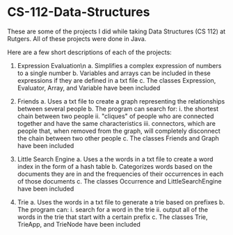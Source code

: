 # CS-112-Data-Structures

These are some of the projects I did while taking Data Structures (CS 112) at Rutgers. All of these projects were done in Java.

Here are a few short descriptions of each of the projects:

1. Expression Evaluation\n
      a. Simplifies a complex expression of numbers to a single number
      b. Variables and arrays can be included in these expressions if they are defined in a txt file
      c. The classes Expression, Evaluator, Array, and Variable have been included
      
2. Friends
      a. Uses a txt file to create a graph representing the relationships between several people
      b. The program can search for:
          i. the shortest chain between two people
          ii. "cliques" of people who are connected together and have the same characteristics
          iii. connectors, which are people that, when removed from the graph, will completely disconnect the chain between two other people
      c. The classes Friends and Graph have been included
      
3. Little Search Engine
      a. Uses a the words in a txt file to create a word index in the form of a hash table
      b. Categorizes words based on the documents they are in and the frequencies of their occurrences in each of those documents
      c. The classes Occurrence and LittleSearchEngine have been included
4. Trie
      a. Uses the words in a txt file to generate a trie based on prefixes
      b. The program can:
          i. search for a word in the trie
          ii. output all of the words in the trie that start with a certain prefix
      c. The classes Trie, TrieApp, and TrieNode have been included
